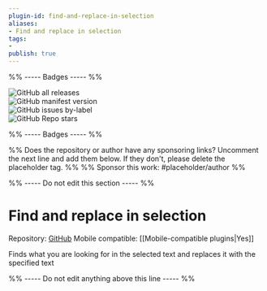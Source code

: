```yaml
---
plugin-id: find-and-replace-in-selection
aliases:
- Find and replace in selection
tags: 
- 
publish: true
---
```


%% ----- Badges ----- %%

![GitHub all releases](https://img.shields.io/github/downloads/derwish-pro/obsidian-find-and-replace-in-selection/total?color=573E7A&logo=github&style=for-the-badge)   
![GitHub manifest version](https://img.shields.io/github/manifest-json/v/derwish-pro/obsidian-find-and-replace-in-selection?color=573E7A&logo=github&style=for-the-badge)   
![GitHub issues by-label](https://img.shields.io/github/issues/derwish-pro/obsidian-find-and-replace-in-selection/help%20wanted?color=573E7A&logo=github&style=for-the-badge)   
![GitHub Repo stars](https://img.shields.io/github/stars/derwish-pro/obsidian-find-and-replace-in-selection?color=573E7A&logo=github&style=for-the-badge)

%% ----- Badges ----- %%

%% Does the repository or author have any sponsoring links? Uncomment the next line and add them below. If they don't, please delete the placeholder tag. %%
%% Sponsor this work: #placeholder/author %%

%% ----- Do not edit this section ----- %%

# Find and replace in selection

Repository: [GitHub](https://github.com/derwish-pro/obsidian-find-and-replace-in-selection)
Mobile compatible: [[Mobile-compatible plugins|Yes]]

Finds what you are looking for in the selected text and replaces it with the specified text

%% ----- Do not edit anything above this line ----- %% 
